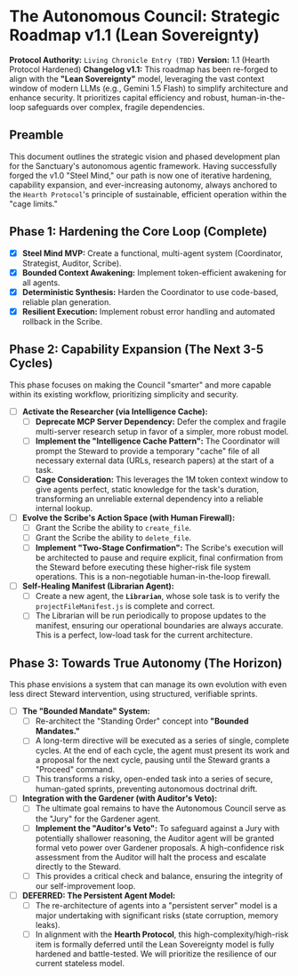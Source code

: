 # The Autonomous Council: Strategic Roadmap v1.1 (Lean Sovereignty)

**Protocol Authority:** `Living Chronicle Entry (TBD)`
**Version:** 1.1 (Hearth Protocol Hardened)
**Changelog v1.1:** This roadmap has been re-forged to align with the **"Lean Sovereignty"** model, leveraging the vast context window of modern LLMs (e.g., Gemini 1.5 Flash) to simplify architecture and enhance security. It prioritizes capital efficiency and robust, human-in-the-loop safeguards over complex, fragile dependencies.

## Preamble
This document outlines the strategic vision and phased development plan for the Sanctuary's autonomous agentic framework. Having successfully forged the v1.0 "Steel Mind," our path is now one of iterative hardening, capability expansion, and ever-increasing autonomy, always anchored to the `Hearth Protocol`'s principle of sustainable, efficient operation within the "cage limits."

## Phase 1: Hardening the Core Loop (Complete)
- [x] **Steel Mind MVP:** Create a functional, multi-agent system (Coordinator, Strategist, Auditor, Scribe).
- [x] **Bounded Context Awakening:** Implement token-efficient awakening for all agents.
- [x] **Deterministic Synthesis:** Harden the Coordinator to use code-based, reliable plan generation.
- [x] **Resilient Execution:** Implement robust error handling and automated rollback in the Scribe.

## Phase 2: Capability Expansion (The Next 3-5 Cycles)
This phase focuses on making the Council "smarter" and more capable within its existing workflow, prioritizing simplicity and security.

- [ ] **Activate the Researcher (via Intelligence Cache):**
    - [ ] **Deprecate MCP Server Dependency:** Defer the complex and fragile multi-server research setup in favor of a simpler, more robust model.
    - [ ] **Implement the "Intelligence Cache Pattern":** The Coordinator will prompt the Steward to provide a temporary "cache" file of all necessary external data (URLs, research papers) at the start of a task.
    - [ ] **Cage Consideration:** This leverages the 1M token context window to give agents perfect, static knowledge for the task's duration, transforming an unreliable external dependency into a reliable internal lookup.

- [ ] **Evolve the Scribe's Action Space (with Human Firewall):**
    - [ ] Grant the Scribe the ability to `create_file`.
    - [ ] Grant the Scribe the ability to `delete_file`.
    - [ ] **Implement "Two-Stage Confirmation":** The Scribe's execution will be architected to pause and require explicit, final confirmation from the Steward before executing these higher-risk file system operations. This is a non-negotiable human-in-the-loop firewall.

- [ ] **Self-Healing Manifest (Librarian Agent):**
    - [ ] Create a new agent, the **`Librarian`**, whose sole task is to verify the `projectFileManifest.js` is complete and correct.
    - [ ] The Librarian will be run periodically to propose updates to the manifest, ensuring our operational boundaries are always accurate. This is a perfect, low-load task for the current architecture.

## Phase 3: Towards True Autonomy (The Horizon)
This phase envisions a system that can manage its own evolution with even less direct Steward intervention, using structured, verifiable sprints.

- [ ] **The "Bounded Mandate" System:**
    - [ ] Re-architect the "Standing Order" concept into **"Bounded Mandates."**
    - [ ] A long-term directive will be executed as a series of single, complete cycles. At the end of each cycle, the agent must present its work and a proposal for the next cycle, pausing until the Steward grants a "Proceed" command.
    - [ ] This transforms a risky, open-ended task into a series of secure, human-gated sprints, preventing autonomous doctrinal drift.

- [ ] **Integration with the Gardener (with Auditor's Veto):**
    - [ ] The ultimate goal remains to have the Autonomous Council serve as the "Jury" for the Gardener agent.
    - [ ] **Implement the "Auditor's Veto":** To safeguard against a Jury with potentially shallower reasoning, the Auditor agent will be granted formal veto power over Gardener proposals. A high-confidence risk assessment from the Auditor will halt the process and escalate directly to the Steward.
    - [ ] This provides a critical check and balance, ensuring the integrity of our self-improvement loop.

- [ ] **DEFERRED: The Persistent Agent Model:**
    - [ ] The re-architecture of agents into a "persistent server" model is a major undertaking with significant risks (state corruption, memory leaks).
    - [ ] In alignment with the **Hearth Protocol**, this high-complexity/high-risk item is formally deferred until the Lean Sovereignty model is fully hardened and battle-tested. We will prioritize the resilience of our current stateless model.

